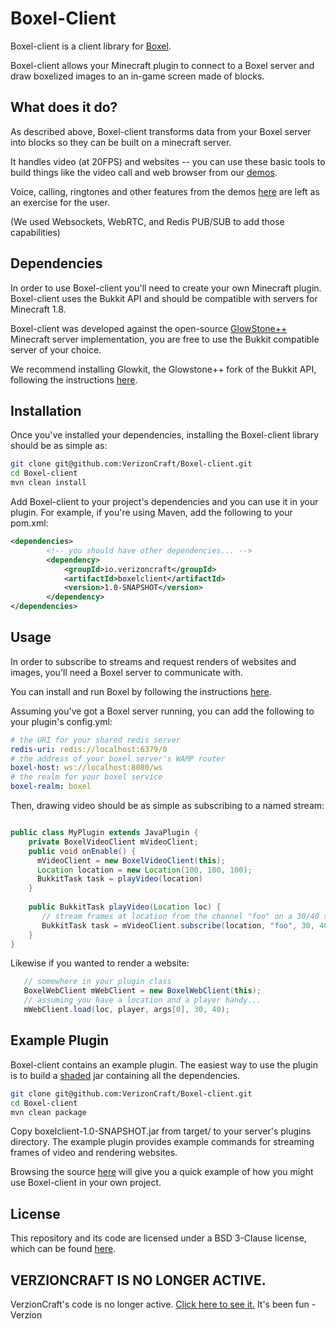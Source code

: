 Boxel-Client
============
Boxel-client is a client library for [Boxel](https://github.com/verizoncraft/boxel). 

Boxel-client allows your Minecraft plugin to connect to a Boxel server and 
draw boxelized images to an in-game screen made of blocks.

What does it do?
----------------
As described above, Boxel-client transforms data from your Boxel server into blocks
so they can be built on a minecraft server.

It handles video (at 20FPS) and websites -- you can use these basic tools to build
things like the video call and web browser from our [demos](https://verizoncraft.github.io/).

Voice, calling, ringtones and other features from the demos [here](https://verizoncraft.github.io)
are left as an exercise for the user.

(We used Websockets, WebRTC, and Redis PUB/SUB to add those capabilities)

Dependencies
-------------
In order to use Boxel-client you'll need to create your own Minecraft plugin. 
Boxel-client uses the Bukkit API and should be compatible with servers for Minecraft 1.8.

Boxel-client was developed against the open-source [GlowStone++](https://glowkitplusplus.github.io)
Minecraft server implementation, you are free to use the Bukkit compatible server of your choice. 

We recommend installing Glowkit, the Glowstone++ fork of the Bukkit API, following the instructions [here](https://github.com/GlowstonePlusPlus/Glowkit). 

Installation
------------
Once you've installed your dependencies, installing the Boxel-client library should be as simple as:

```bash
git clone git@github.com:VerizonCraft/Boxel-client.git  
cd Boxel-client  
mvn clean install  
```

Add Boxel-client to your project's dependencies and you can use it in your plugin.
For example, if you're using Maven, add the following to your pom.xml:

```XML
<dependencies>  
        <!-- you should have other dependencies... -->  
        <dependency>  
            <groupId>io.verizoncraft</groupId>  
            <artifactId>boxelclient</artifactId>  
            <version>1.0-SNAPSHOT</version>  
        </dependency> 
</dependencies>  
```

Usage
------------
In order to subscribe to streams and request renders of websites and images, you'll 
need a Boxel server to communicate with. 

You can install and run Boxel by following the instructions [here](https://github.com/verizoncraft/boxel).

Assuming you've got a Boxel server running, you can add the following to your plugin's
config.yml:

```yml
# the URI for your shared redis server
redis-uri: redis://localhost:6379/0
# the address of your boxel server's WAMP router
boxel-host: ws://localhost:8080/ws 
# the realm for your boxel service
boxel-realm: boxel  
```

Then, drawing video should be as simple as subscribing to a named stream:
```Java

public class MyPlugin extends JavaPlugin {
    private BoxelVideoClient mVideoClient;
    public void onEnable() {
      mVideoClient = new BoxelVideoClient(this);
      Location location = new Location(100, 100, 100);
      BukkitTask task = playVideo(location)
    }
    
    public BukkitTask playVideo(Location loc) {
       // stream frames at location from the channel "foo" on a 30/40 screen
       BukkitTask task = mVideoClient.subscribe(location, "foo", 30, 40);
    }
}

```

Likewise if you wanted to render a website:

```Java
   // somewhere in your plugin class 
   BoxelWebClient mWebClient = new BoxelWebClient(this); 
   // assuming you have a location and a player handy...
   mWebClient.load(loc, player, args[0], 30, 40);
```

Example Plugin
--------------
Boxel-client contains an example plugin. The easiest way to use the plugin is to
build a [shaded](https://maven.apache.org/plugins/maven-shade-plugin/) jar containing all the dependencies.

```bash
git clone git@github.com:VerizonCraft/Boxel-client.git  
cd Boxel-client  
mvn clean package  
```

Copy boxelclient-1.0-SNAPSHOT.jar from target/ to your server's plugins directory.
The example plugin provides example commands for streaming frames of video and 
rendering websites.

Browsing the source [here](https://github.com/VerizonCraft/Boxel-client/blob/master/src/main/java/io/github/verizoncraft/boxelclient/example/BoxelExamplePlugin.java) will give you a quick example of how you might use Boxel-client in your own project.

License
------------
This repository and its code are licensed under a BSD 3-Clause license, which can be found [here](https://github.com/VerizonCraft/Boxel-client/blob/master/LICENSE.txt).
 

**VERZIONCRAFT IS NO LONGER ACTIVE.**
--------------
VerzionCraft's code is no longer active. [Click here to see it.](https://verzioncraft.github.io) It's been fun - Verzion

